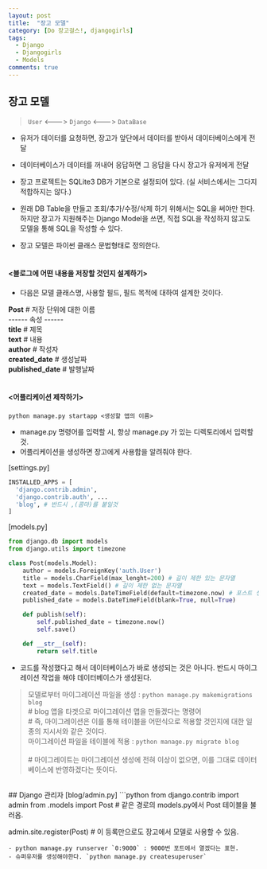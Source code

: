 ```yaml
---
layout: post
title:  "장고 모델"
category: [Do 장고걸스!, djangogirls]
tags:
  - Django
  - Djangogirls
  - Models
comments: true
---
```


## 장고 모델
> `User` <---> `Django` <---> `DataBase` <br>

- 유저가 데이터를 요청하면, 장고가 앞단에서 데이터를 받아서 데이터베이스에게 전달
- 데이터베이스가 데이터를 꺼내어 응답하면 그 응답을 다시 장고가 유저에게 전달

- 장고 프로젝트는 SQLite3 DB가 기본으로 설정되어 있다. (실 서비스에서는 그다지 적합하지는 않다.)
- 원래 DB Table을 만들고 조회/추가/수정/삭제 하기 위해서는 SQL을 써야만 한다. 하지만 장고가 지원해주는 Django Model을 쓰면, 직접 SQL을 작성하지 않고도 모델을 통해 SQL을 작성할 수 있다.
- 장고 모델은 파이썬 클래스 문법형태로 정의한다.<br><br>

#### **\<블로그에 어떤 내용을 저장할 것인지 설계하기>**
- 다음은 모델 클래스명, 사용할 필드, 필드 목적에 대하여 설계한 것이다.

**Post** \# 저장 단위에 대한 이름<br>
------ 속성 ------<br>
**title** \# 제목<br>
**text** \# 내용<br>
**author** \# 작성자<br>
**created_date** \# 생성날짜<br>
**published_date** \# 발행날짜 <br><br>

#### **\<어플리케이션 제작하기>**
`python manage.py startapp <생성할 앱의 이름>`<br>
- manage.py 명령어를 입력할 시, 항상 manage.py 가 있는 디렉토리에서 입력할 것.
- 어플리케이션을 생성하면 장고에게 사용함을 알려줘야 한다.

[settings.py]
```python
INSTALLED_APPS = [
  'django.contrib.admin',
  'django.contrib.auth', ...
  'blog', # 반드시 ,(콤마)를 붙일것
]
```
[models.py]
```python
from django.db import models
from django.utils import timezone

class Post(models.Model):
    author = models.ForeignKey('auth.User')
    title = models.CharField(max_lenght=200) # 길이 제한 있는 문자열
    text = models.TextField() # 길이 제한 없는 문자열
    created_date = models.DateTimeField(default=timezone.now) # 포스트 생성시 현재 시간이 자동으로 기입된다.
    published_date = models.DateTimeField(blank=True, null=True)

    def publish(self):
        self.published_date = timezone.now()
        self.save()

    def __str__(self):
        return self.title
```
- 코드를 작성했다고 해서 데이터베이스가 바로 생성되는 것은 아니다. 반드시 마이그레이션 작업을 해야 데이터베이스가 생성된다.
> 모델로부터 마이그레이션 파일을 생성 : `python manage.py makemigrations blog`<br> \# blog 앱을 타겟으로 마이그레이션 맵을 만들겠다는 명령어 <br>
\# 즉, 마이그레이션은 이를 통해 테이블을 어떤식으로 적용할 것인지에 대한 일종의 지시서와 같은 것이다.<br>
마이그레이션 파일을 테이블에 적용 : `python manage.py migrate blog`<br><br>
\# 마이그레이트는 마이그레이션 생성에 전혀 이상이 없으면, 이를 그대로 데이터베이스에 반영하겠다는 뜻이다.

<br>
## Django 관리자
[blog/admin.py]
```python
from django.contrib import admin
from .models import Post # 같은 경로의 models.py에서 Post 테이블을 불러옴.

admin.site.register(Post) # 이 등록만으로도 장고에서 모델로 사용할 수 있음.
```
- python manage.py runserver `0:9000` : 9000번 포트에서 열겠다는 표현.
- 슈퍼유저를 생성해야한다. `python manage.py createsuperuser`

